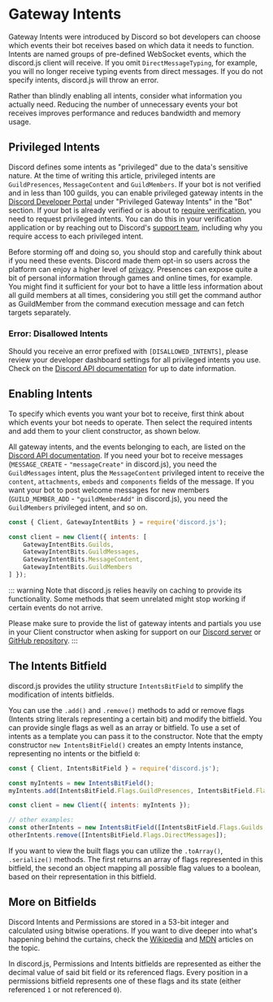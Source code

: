 # Gateway Intents

Gateway Intents were introduced by Discord so bot developers can choose which events their bot receives based on which data it needs to function. Intents are named groups of pre-defined WebSocket events, which the discord.js client will receive. If you omit `DirectMessageTyping`, for example, you will no longer receive typing events from direct messages. If you do not specify intents, discord.js will throw an error.

Rather than blindly enabling all intents, consider what information you actually need. Reducing the number of unnecessary events your bot receives improves performance and reduces bandwidth and memory usage.

## Privileged Intents

Discord defines some intents as "privileged" due to the data's sensitive nature. At the time of writing this article, privileged intents are `GuildPresences`, `MessageContent` and `GuildMembers`. If your bot is not verified and in less than 100 guilds, you can enable privileged gateway intents in the [Discord Developer Portal](https://discord.com/developers/applications) under "Privileged Gateway Intents" in the "Bot" section. If your bot is already verified or is about to [require verification](https://support.discord.com/hc/en-us/articles/360040720412), you need to request privileged intents. You can do this in your verification application or by reaching out to Discord's [support team](https://dis.gd/contact), including why you require access to each privileged intent.

Before storming off and doing so, you should stop and carefully think about if you need these events. Discord made them opt-in so users across the platform can enjoy a higher level of [privacy](https://en.wikipedia.org/wiki/Privacy_by_design). Presences can expose quite a bit of personal information through games and online times, for example. You might find it sufficient for your bot to have a little less information about all guild members at all times, considering you still get the command author as GuildMember from the command execution message and can fetch targets separately.

### Error: Disallowed Intents

Should you receive an error prefixed with `[DISALLOWED_INTENTS]`, please review your developer dashboard settings for all privileged intents you use. Check on the [Discord API documentation](https://discord.com/developers/docs/topics/gateway#privileged-intents) for up to date information.

## Enabling Intents

To specify which events you want your bot to receive, first think about which events your bot needs to operate. Then select the required intents and add them to your client constructor, as shown below.

All gateway intents, and the events belonging to each, are listed on the [Discord API documentation](https://discord.com/developers/docs/topics/gateway#list-of-intents). If you need your bot to receive messages (`MESSAGE_CREATE` - `"messageCreate"` in discord.js), you need the `GuildMessages` intent, plus the `MessageContent` privileged intent to receive the `content`, `attachments`, `embeds` and `components` fields of the message. If you want your bot to post welcome messages for new members (`GUILD_MEMBER_ADD` - `"guildMemberAdd"` in discord.js), you need the `GuildMembers` privileged intent, and so on.

```js
const { Client, GatewayIntentBits } = require('discord.js');

const client = new Client({ intents: [
	GatewayIntentBits.Guilds,
	GatewayIntentBits.GuildMessages,
	GatewayIntentBits.MessageContent,
	GatewayIntentBits.GuildMembers
] });
```

::: warning
Note that discord.js relies heavily on caching to provide its functionality. Some methods that seem unrelated might stop working if certain events do not arrive.

Please make sure to provide the list of gateway intents and partials you use in your Client constructor when asking for support on our [Discord server](https://discord.gg/djs) or [GitHub repository](https://github.com/discordjs/discord.js).
:::

## The Intents Bitfield

discord.js provides the utility structure <docs-link path="class/IntentsBitField">`IntentsBitField`</docs-link> to simplify the modification of intents bitfields.

You can use the `.add()` and `.remove()` methods to add or remove flags (Intents string literals representing a certain bit) and modify the bitfield. You can provide single flags as well as an array or bitfield. To use a set of intents as a template you can pass it to the constructor. Note that the empty constructor `new IntentsBitField()` creates an empty Intents instance, representing no intents or the bitfield `0`:

```js
const { Client, IntentsBitField } = require('discord.js');

const myIntents = new IntentsBitField();
myIntents.add(IntentsBitField.Flags.GuildPresences, IntentsBitField.Flags.GuildMembers);

const client = new Client({ intents: myIntents });

// other examples:
const otherIntents = new IntentsBitField([IntentsBitField.Flags.Guilds, IntentsBitField.Flags.DirectMessages]);
otherIntents.remove([IntentsBitField.Flags.DirectMessages]);
```

If you want to view the built flags you can utilize the `.toArray()`, `.serialize()` methods. The first returns an array of flags represented in this bitfield, the second an object mapping all possible flag values to a boolean, based on their representation in this bitfield.

## More on Bitfields

Discord Intents and Permissions are stored in a 53-bit integer and calculated using bitwise operations. If you want to dive deeper into what's happening behind the curtains, check the [Wikipedia](https://en.wikipedia.org/wiki/Bit_field) and [MDN](https://developer.mozilla.org/en-US/docs/Web/JavaScript/Reference/Operators/Bitwise_Operators) articles on the topic.

In discord.js, Permissions and Intents bitfields are represented as either the decimal value of said bit field or its referenced flags. Every position in a permissions bitfield represents one of these flags and its state (either referenced `1` or not referenced `0`).
